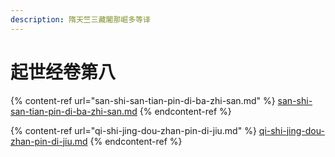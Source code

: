 ```yaml
---
description: 隋天竺三藏闍那崛多等译
---
```


# 起世经卷第八

{% content-ref url="san-shi-san-tian-pin-di-ba-zhi-san.md" %}
[san-shi-san-tian-pin-di-ba-zhi-san.md](san-shi-san-tian-pin-di-ba-zhi-san.md)
{% endcontent-ref %}

{% content-ref url="qi-shi-jing-dou-zhan-pin-di-jiu.md" %}
[qi-shi-jing-dou-zhan-pin-di-jiu.md](qi-shi-jing-dou-zhan-pin-di-jiu.md)
{% endcontent-ref %}


